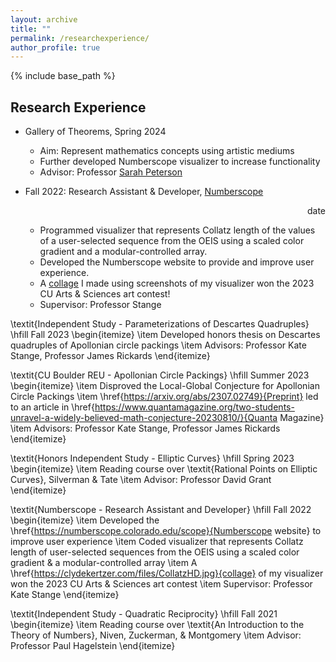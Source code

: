 ```yaml
---
layout: archive
title: ""
permalink: /researchexperience/
author_profile: true
---
```


{% include base_path %}

## Research Experience
* Gallery of Theorems, Spring 2024
  * Aim: Represent mathematics concepts using artistic mediums
  * Further developed Numberscope visualizer to increase functionality
  * Advisor: Professor <a href="https://sites.google.com/view/sarahpetersen/home">Sarah Peterson</a>
  
* Fall 2022: Research Assistant & Developer, <a href="https://numberscope.colorado.edu">Numberscope</a> <div align="right">date</div>

  * Programmed visualizer that represents Collatz length of the values of a user-selected sequence from the OEIS using a scaled color gradient and a modular-controlled array.
  * Developed the Numberscope website to provide and improve user experience.
  * A [collage](/files/CollatzHD.jpg) I made using screenshots of my visualizer won the 2023 CU Arts & Sciences art contest!
  * Supervisor: Professor Stange



\textit{Independent Study - Parameterizations of Descartes Quadruples} \hfill Fall 2023
\begin{itemize}
    \item Developed honors thesis on Descartes quadruples of Apollonian circle packings
    \item Advisors: Professor Kate Stange, Professor James Rickards
\end{itemize}

\textit{CU Boulder REU - Apollonian Circle Packings} \hfill Summer 2023
\begin{itemize} 
    \item Disproved the Local-Global Conjecture for Apollonian Circle Packings
    \item \href{https://arxiv.org/abs/2307.02749}{Preprint} led to an article in \href{https://www.quantamagazine.org/two-students-unravel-a-widely-believed-math-conjecture-20230810/}{Quanta Magazine}
    \item Advisors: Professor Kate Stange, Professor James Rickards
\end{itemize}

\textit{Honors Independent Study - Elliptic Curves} \hfill Spring 2023
\begin{itemize}
    \item Reading course over \textit{Rational Points on Elliptic Curves}, Silverman \& Tate
    \item Advisor: Professor David Grant
\end{itemize}

\textit{Numberscope - Research Assistant and Developer} \hfill Fall 2022
\begin{itemize} 
    \item Developed the \href{https://numberscope.colorado.edu/scope}{Numberscope website} to improve user experience
    \item Coded visualizer that represents Collatz length of user-selected sequences from the OEIS using a scaled color gradient \& a modular-controlled array
    \item A \href{https://clydekertzer.com/files/CollatzHD.jpg}{collage} of my visualizer won the 2023 CU Arts \& Sciences art contest
    \item Supervisor: Professor Kate Stange
\end{itemize}

\textit{Independent Study - Quadratic Reciprocity} \hfill Fall 2021
\begin{itemize}
    \item Reading course  over \textit{An Introduction to the Theory of Numbers}, Niven, Zuckerman, \& Montgomery
    \item Advisor: Professor Paul Hagelstein
\end{itemize}
